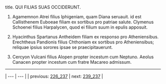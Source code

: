 title. QUI FILIAS SUAS OCCIDERUNT.



1. Agamemnon Atrei filius Iphigeniam, quam Diana seruauit. id est Callisthenem Euboeae filiam ex sortibus pro patriae salute. Clymenus Schoenei filius Harpalycen, quod ei filium suum in epulis apposuit.



2. Hyacinthus Spartanus Antheidem filiam ex responso pro Atheniensibus. Erechtheus Pandionis filius Chthoniam ex sortibus pro Atheniensibus; reliquae ipsius sorores ipsae se praecipitauerunt.



3. Cercyon Vulcani filius Alopen propter incestum cum Neptuno. Aeolus Canacen propter incestum cum fratre Macareo admissum.



---

| --- | --- |
| previous: [226_237](../226_237/) | next: [239_237](../239_237/) |